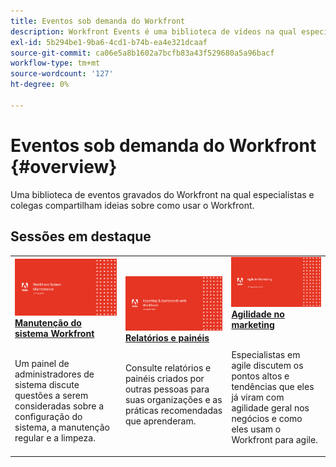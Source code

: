```yaml
---
title: Eventos sob demanda do Workfront
description: Workfront Events é uma biblioteca de vídeos na qual especialistas e colegas compartilham suas ideias e opiniões sobre como usar o Workfront para aprimorar o trabalho que está sendo feito para suas organizações.
exl-id: 5b294be1-9ba6-4cd1-b74b-ea4e321dcaaf
source-git-commit: ca06e5a8b1602a7bcfb83a43f529680a5a96bacf
workflow-type: tm+mt
source-wordcount: '127'
ht-degree: 0%

---
```


# Eventos sob demanda do Workfront {#overview}

Uma biblioteca de eventos gravados do Workfront na qual especialistas e colegas compartilham ideias sobre como usar o Workfront.

## Sessões em destaque

<table>
  <tr>
   <td>
      <a href="user-groups/workfront-system-maintenance.md">
      <img alt="Manutenção do sistema Workfront" src="assets/workfront-system-maintenance.png"/>
      </a>
      <div>
         <a href="user-groups/workfront-system-maintenance.md"><strong>Manutenção do sistema Workfront</strong></a>
<!---         <br/><em>foo</em> -->
      </div>
      <p>
        <br/>
         Um painel de administradores de sistema discute questões a serem consideradas sobre a configuração do sistema, a manutenção regular e a limpeza.
      </p>
    </td>
   <td>
      <a href="user-groups/reporting-and-dashboards.md">
      <img alt="Relatórios e painéis" src="assets/reporting-and-dashboards.png"/>
      </a>
      <div>
         <a href="user-groups/reporting-and-dashboards.md"><strong>Relatórios e painéis</strong></a>
<!---         <br/><em>foo</em> -->
      </div>
      <p>
        <br/>
         Consulte relatórios e painéis criados por outras pessoas para suas organizações e as práticas recomendadas que aprenderam.
      </p>
    </td>
   <td>
      <a href="user-groups/agile-in-marketing.md">
      <img alt="Agilidade no marketing" src="assets/agile-in-marketing.png"/>
      </a>
      <div>
         <a href="user-groups/agile-in-marketing.md"><strong>Agilidade no marketing</strong></a>
<!---         <br/><em>foo</em> -->
      </div>
      <p>
        <br/>
         Especialistas em agile discutem os pontos altos e tendências que eles já viram com agilidade geral nos negócios e como eles usam o Workfront para agile.
      </p>
    </td>
  </tr>
</table>
